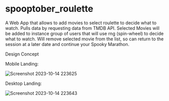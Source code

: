 # spooptober_roulette
A Web App that allows to add movies to select roulette to decide what to watch. Pulls data by requesting data from TMDB API. 
Selected Movies will be added to instance group of users that will use rng (spin-wheel) to decide what to watch.
Will remove selected movie from the list, so can return to the session at a later date and continue your Spooky Marathon.

Design Concept

Mobile Landing:

![Screenshot 2023-10-14 223625](https://github.com/Glebeserker/spooptober_roulette/assets/71087238/71f774c6-e568-4411-a982-aeb2699c2abf)

Desktop Landing:

![Screenshot 2023-10-14 223643](https://github.com/Glebeserker/spooptober_roulette/assets/71087238/b17b8e63-6247-4583-8c6d-b5c7e4e59fd7)

